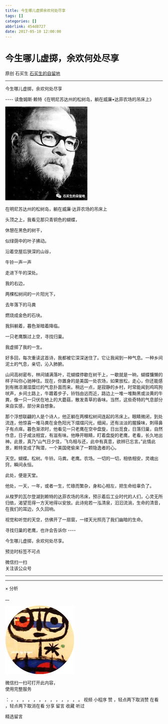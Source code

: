 ```yaml
---
title: 今生哪儿虚掷余欢何处尽享
tags: []
categories: []
abbrlink: 454d8727
date: 2017-05-10 12:00:00
---
```


#  今生哪儿虚掷，余欢何处尽享

原创  石买生  [ 石买生的自留地 ](javascript:void\(0\);)

__ _ _ _ _

今生哪儿虚掷，余欢何处尽享

\----  读詹姆斯·赖特《在明尼苏达州的松树岛，躺在威廉•达菲农场的吊床上》

![](20170510今生哪儿虚掷余欢何处尽享/img1.jpg)

在明尼苏达州的松树岛，躺在威廉·达菲农场的吊床上

头顶之上，我看见那只青铜色的蝴蝶，

休憩在黑色的树干，

似绿荫中的叶子拂动。

沿着空屋后狭深的山谷，

牛铃一声一声

走进下午的深处。

我的右边，

两棵松树间的一片阳光下，

去年落下的马粪

燃烧成金色的石块。

我斜躺着，暮色渐暗着降临。

一只老鹰飘过上空，寻找归巢。

我虚掷了我的一生。

  

好多回，每次重读这首诗，我都被它深深迷住了。它让我闻到一种气息。一种乡间泥土的气息，亲切，沁入肺腑。

山间高树密布，林间铺满落叶，花蝴蝶停歇在树干上，一歇就是一晌，蝴蝶慵懒的样子叫你心驰神往。现在，你置身的是美国一处农场，如果放松，走心，你还能感到有微凉潮湿糜烂的气息扑面而来。稍远一点，是寂静的乡村，时常能闻到鸡鸣狗吠声，乡间土路上，牛踱着步子，铃铛由远而近，路边上一堆一堆黝黑或淡黄的牛粪，像一只一只伏在地上的大蘑菇，散发青草的香味。当然，这些奇特的气息部分来自实感，部分来自想象。

那个浮想联翩的人是个诗人，他正躺在两棵松树间连起的吊床上。眼睛微闭，到处流连，他惊喜一堆马粪在金色阳光下熠熠闪光，细闻，还有淡淡的腥臊味，刺得鼻子有点痒。暮色渐浓时，他看见一只老鹰在空中盘旋，日出觅食，日落归巢，自然作息，日子咸淡相宜，有滋有味。他睁开眼睛，盯着盘旋的老鹰，老看，长久地出神。此景，真乃“山气日夕佳，飞鸟相与还，此中有真意，欲辨已忘言。”此情此景，赖特变成了陶潜，一个美国佬偷来了一颗隐逸者的心。

天空。蝴蝶。松树。牛铃。马粪。老鹰。农场。一切的一切，相依相安，灵魂出窍，瞬间永恒。

此处，便是天堂。

他处，一天，一年，或者一生，忙碌而繁杂，身和心相左，把生命给辜负了。

从梭罗的瓦尔登湖到赖特的达菲农场的吊床，预示着后工业时代的人们，心灵无所归依，渴望觅得一方天地得以安放。此诗宛若一泓清泉，汩汩流淌，生命的清音，在我们的耳边，久久回响。

视觉和听觉的天空，仿佛开了一扇窗，一缕天光照亮了我们幽暗的生命。

寻找归巢的老鹰，也许会告诉你  \----

今生哪儿虚掷，余欢何处尽享。

  

预览时标签不可点

微信扫一扫  
关注该公众号





****



****



×  分析

__

![作者头像](shared/img1.png)

微信扫一扫可打开此内容，  
使用完整服务

：  ，  ，  ，  ，  ，  ，  ，  ，  ，  ，  ，  ，  。  视频  小程序  赞  ，轻点两下取消赞  在看  ，轻点两下取消在看
分享  留言  收藏  听过

精选留言

